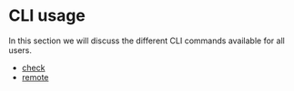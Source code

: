 # CLI usage

In this section we will discuss the different CLI commands available for all users.

- [check](check.md)
- [remote](remote.md)
